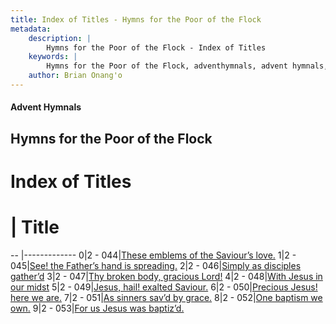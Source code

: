 ```yaml
---
title: Index of Titles - Hymns for the Poor of the Flock
metadata:
    description: |
        Hymns for the Poor of the Flock - Index of Titles
    keywords: |
        Hymns for the Poor of the Flock, adventhymnals, advent hymnals, index
    author: Brian Onang'o
---
```


#### Advent Hymnals

## Hymns for the Poor of the Flock

# Index of Titles
# | Title                        
-- |-------------
0|2 - 044|[These emblems of the Saviour’s love.](/401-453/421-430/01.These-emblems-of-the-Saviour’s-love)
1|2 - 045|[See! the Father’s hand is spreading.](/401-453/421-430/02.See!-the-Father’s-hand-is-spreading)
2|2 - 046|[Simply as disciples gather’d](/401-453/421-430/03.Simply-as-disciples-gather’d)
3|2 - 047|[Thy broken body, gracious Lord!](/401-453/421-430/04.Thy-broken-body,-gracious-Lord!)
4|2 - 048|[With Jesus in our midst](/401-453/421-430/05.With-Jesus-in-our-midst)
5|2 - 049|[Jesus, hail! exalted Saviour.](/401-453/421-430/06.Jesus,-hail!-exalted-Saviour)
6|2 - 050|[Precious Jesus! here we are.](/401-453/421-430/07.Precious-Jesus!-here-we-are)
7|2 - 051|[As sinners sav’d by grace.](/401-453/421-430/08.As-sinners-sav’d-by-grace)
8|2 - 052|[One baptism we own.](/401-453/421-430/09.One-baptism-we-own)
9|2 - 053|[For us Jesus was baptiz’d.](/401-453/421-430/10.For-us-Jesus-was-baptiz’d)